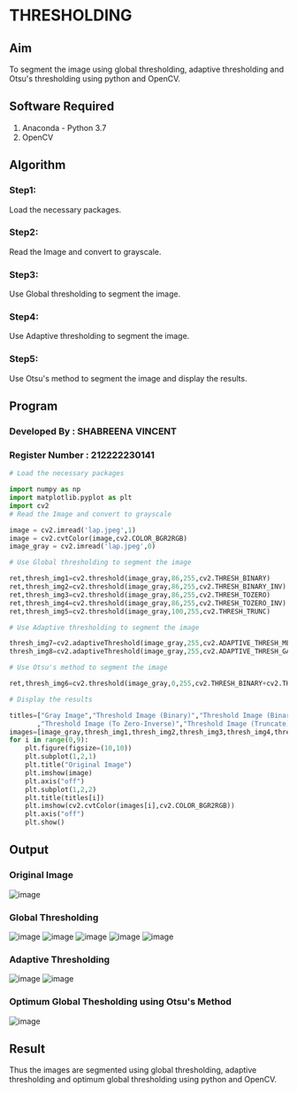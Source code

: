 # THRESHOLDING
## Aim
To segment the image using global thresholding, adaptive thresholding and Otsu's thresholding using python and OpenCV.

## Software Required
1. Anaconda - Python 3.7
2. OpenCV

## Algorithm
### Step1:
Load the necessary packages.
### Step2:
Read the Image and convert to grayscale.
### Step3:
Use Global thresholding to segment the image.
### Step4:
Use Adaptive thresholding to segment the image.
### Step5:
Use Otsu's method to segment the image and display the results.

## Program
### Developed By : SHABREENA VINCENT
### Register Number : 212222230141
```python
# Load the necessary packages

import numpy as np
import matplotlib.pyplot as plt
import cv2
# Read the Image and convert to grayscale

image = cv2.imread('lap.jpeg',1)
image = cv2.cvtColor(image,cv2.COLOR_BGR2RGB)
image_gray = cv2.imread('lap.jpeg',0)

# Use Global thresholding to segment the image

ret,thresh_img1=cv2.threshold(image_gray,86,255,cv2.THRESH_BINARY)
ret,thresh_img2=cv2.threshold(image_gray,86,255,cv2.THRESH_BINARY_INV)
ret,thresh_img3=cv2.threshold(image_gray,86,255,cv2.THRESH_TOZERO)
ret,thresh_img4=cv2.threshold(image_gray,86,255,cv2.THRESH_TOZERO_INV)
ret,thresh_img5=cv2.threshold(image_gray,100,255,cv2.THRESH_TRUNC)

# Use Adaptive thresholding to segment the image

thresh_img7=cv2.adaptiveThreshold(image_gray,255,cv2.ADAPTIVE_THRESH_MEAN_C,cv2.THRESH_BINARY,11,2)
thresh_img8=cv2.adaptiveThreshold(image_gray,255,cv2.ADAPTIVE_THRESH_GAUSSIAN_C,cv2.THRESH_BINARY,11,2)

# Use Otsu's method to segment the image 

ret,thresh_img6=cv2.threshold(image_gray,0,255,cv2.THRESH_BINARY+cv2.THRESH_OTSU)

# Display the results

titles=["Gray Image","Threshold Image (Binary)","Threshold Image (Binary Inverse)","Threshold Image (To Zero)"
       ,"Threshold Image (To Zero-Inverse)","Threshold Image (Truncate)","Otsu","Adaptive Threshold (Mean)","Adaptive Threshold (Gaussian)"]
images=[image_gray,thresh_img1,thresh_img2,thresh_img3,thresh_img4,thresh_img5,thresh_img6,thresh_img7,thresh_img8]
for i in range(0,9):
    plt.figure(figsize=(10,10))
    plt.subplot(1,2,1)
    plt.title("Original Image")
    plt.imshow(image)
    plt.axis("off")
    plt.subplot(1,2,2)
    plt.title(titles[i])
    plt.imshow(cv2.cvtColor(images[i],cv2.COLOR_BGR2RGB))
    plt.axis("off")
    plt.show()

```
## Output

### Original Image
![image](https://github.com/Safeeq-Fazil/Thresholdingg/assets/118680361/a7ce5809-4e33-4f1f-9668-25494e16fbdf)

### Global Thresholding

![image](https://github.com/Safeeq-Fazil/Thresholdingg/assets/118680361/a2056753-2b22-44a7-bea2-0ce4f5820e57)
![image](https://github.com/Safeeq-Fazil/Thresholdingg/assets/118680361/7664e877-c626-47a1-89b4-2de1d23df026)
![image](https://github.com/Safeeq-Fazil/Thresholdingg/assets/118680361/7aa21864-cc95-4533-9205-daa0ac2cdfef)
![image](https://github.com/Safeeq-Fazil/Thresholdingg/assets/118680361/f958314a-c285-44fd-aed0-3392c524f83b)
![image](https://github.com/Safeeq-Fazil/Thresholdingg/assets/118680361/a8b770b3-ce07-458e-9f9e-b4e9a82c0484)


### Adaptive Thresholding
![image](https://github.com/Safeeq-Fazil/Thresholdingg/assets/118680361/785cdb4f-f29c-4f10-a13b-3ccde08c83bc)
![image](https://github.com/Safeeq-Fazil/Thresholdingg/assets/118680361/dfbda153-74ac-4d3a-a8f7-98d8573fa2d9)


### Optimum Global Thesholding using Otsu's Method
![image](https://github.com/Safeeq-Fazil/Thresholdingg/assets/118680361/6979a5c8-a547-419c-91f3-82d148994f94)



## Result
Thus the images are segmented using global thresholding, adaptive thresholding and optimum global thresholding using python and OpenCV.
